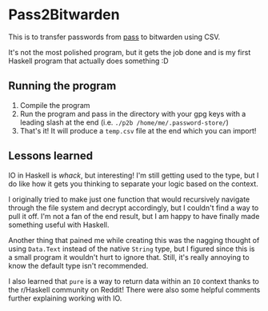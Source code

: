 # Pass2Bitwarden

This is to transfer passwords from [pass](https://www.passwordstore.org/) to bitwarden using CSV.

It's not the most polished program, but it gets the job done and is my first Haskell program that actually does something :D


## Running the program

1. Compile the program
2. Run the program and pass in the directory with your gpg keys with a leading slash at the end (i.e. `./p2b /home/me/.password-store/`)
3. That's it! It will produce a `temp.csv` file at the end which you can import!


## Lessons learned

IO in Haskell is _whack_, but interesting! I'm still getting used to the type, but I do like how it gets you thinking to separate your logic based on the context.

I originally tried to make just one function that would recursively navigate through the file system and decrypt accordingly, but I couldn't find a way to pull it off. I'm not a fan of the end result, but I am happy to have finally made something useful with Haskell.

Another thing that pained me while creating this was the nagging thought of using `Data.Text` instead of the native `String` type, but I figured since this is a small program it wouldn't hurt to ignore that. Still, it's really annoying to know the default type isn't recommended.

I also learned that `pure` is a way to return data within an `IO` context thanks to the r/Haskell community on Reddit! There were also some helpful comments further explaining working with IO.
